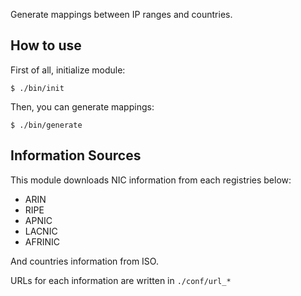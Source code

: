 Generate mappings between IP ranges and countries.

## How to use

First of all, initialize module:

    $ ./bin/init

Then, you can generate mappings:

    $ ./bin/generate

## Information Sources

This module downloads NIC information from each registries below:

* ARIN
* RIPE
* APNIC
* LACNIC
* AFRINIC

And countries information from ISO.

URLs for each information are written in `./conf/url_*`